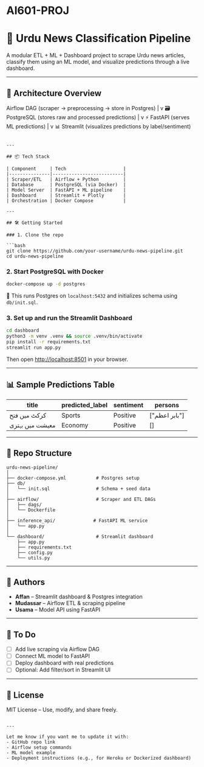 # AI601-PROJ


# 📰 Urdu News Classification Pipeline

A modular ETL + ML + Dashboard project to scrape Urdu news articles, classify them using an ML model, and visualize predictions through a live dashboard.

---

## 🚀 Architecture Overview


Airflow DAG (scraper → preprocessing → store in Postgres)
|
v
🗃️ PostgreSQL (stores raw and processed predictions)
|
v
⚡ FastAPI (serves ML predictions)
|
v
📊 Streamlit (visualizes predictions by label/sentiment)

````

---

## 📦 Tech Stack

| Component     | Tech                     |
|---------------|--------------------------|
| Scraper/ETL   | Airflow + Python         |
| Database      | PostgreSQL (via Docker)  |
| Model Server  | FastAPI + ML pipeline    |
| Dashboard     | Streamlit + Plotly       |
| Orchestration | Docker Compose           |

---

## 🛠️ Getting Started

### 1. Clone the repo

```bash
git clone https://github.com/your-username/urdu-news-pipeline.git
cd urdu-news-pipeline
````

### 2. Start PostgreSQL with Docker

```bash
docker-compose up -d postgres
```

📌 This runs Postgres on `localhost:5432` and initializes schema using `db/init.sql`.

### 3. Set up and run the Streamlit Dashboard

```bash
cd dashboard
python3 -m venv .venv && source .venv/bin/activate
pip install -r requirements.txt
streamlit run app.py
```

Then open [http://localhost:8501](http://localhost:8501) in your browser.

---

## 📊 Sample Predictions Table

| title           | predicted\_label | sentiment | persons        |
| --------------- | ---------------- | --------- | -------------- |
| کرکٹ میں فتح    | Sports           | Positive  | \["بابر اعظم"] |
| معیشت میں بہتری | Economy          | Positive  | \[]            |

---

## 📁 Repo Structure

```
urdu-news-pipeline/
│
├── docker-compose.yml           # Postgres setup
├── db/
│   └── init.sql                 # Schema + seed data
│
├── airflow/                     # Scraper and ETL DAGs
│   ├── dags/
│   └── Dockerfile
│
├── inference_api/              # FastAPI ML service
│   └── app.py
│
└── dashboard/                   # Streamlit dashboard
    ├── app.py
    ├── requirements.txt
    ├── config.py
    └── utils.py
```

---

## 🧠 Authors

* **Affan** – Streamlit dashboard & Postgres integration
* **Mudassar** – Airflow ETL & scraping pipeline
* **Usama** – Model API using FastAPI

---

## 📌 To Do

* [ ] Add live scraping via Airflow DAG
* [ ] Connect ML model to FastAPI
* [ ] Deploy dashboard with real predictions
* [ ] Optional: Add filter/sort in Streamlit UI

---

## 📜 License

MIT License – Use, modify, and share freely.

```

---

Let me know if you want me to update it with:
- GitHub repo link
- Airflow setup commands
- ML model example
- Deployment instructions (e.g., for Heroku or Dockerized dashboard)
```
